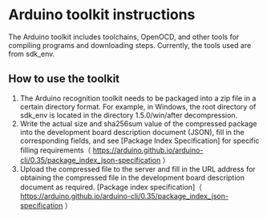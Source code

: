 # Arduino toolkit instructions
The Arduino toolkit includes toolchains, OpenOCD, and other tools for compiling programs and downloading steps. Currently, the tools used are from sdk_env.
## How to use the toolkit
1. The Arduino recognition toolkit needs to be packaged into a zip file in a certain directory format. For example, in Windows, the root directory of sdk_env is located in the directory 1.5.0/win/after decompression.
2. Write the actual size and sha256sum value of the compressed package into the development board description document (JSON), fill in the corresponding fields, and see [Package Index Specification] for specific filling requirements（ https://arduino.github.io/arduino-cli/0.35/package_index_json-specification ）
3. Upload the compressed file to the server and fill in the URL address for obtaining the compressed file in the development board description document as required. [Package index specification]（ https://arduino.github.io/arduino-cli/0.35/package_index_json-specification ）
